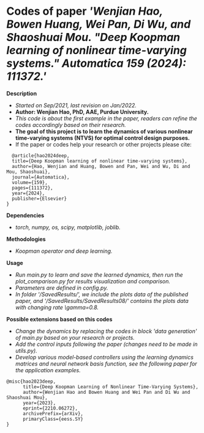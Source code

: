# Codes of paper *'Wenjian Hao, Bowen Huang, Wei Pan, Di Wu, and Shaoshuai Mou. "Deep Koopman learning of nonlinear time-varying systems." Automatica 159 (2024): 111372.'*

__Description__ <br />
- *Started on Sep/2021, last revision on Jan/2022.*
- **Author: Wenjian Hao, PhD, AAE, Purdue University.**
- *This code is about the first example in the paper, readers can refine the codes accordingly based on their research.*
- **The goal of this project is to learn the dynamics of various nonlinear time-varying systems (NTVS) for optimal control design purposes.**
- If the paper or codes help your research or other projects please cite:<br />
```
  @article{hao2024deep,
  title={Deep Koopman learning of nonlinear time-varying systems},
  author={Hao, Wenjian and Huang, Bowen and Pan, Wei and Wu, Di and Mou, Shaoshuai},
  journal={Automatica},
  volume={159},
  pages={111372},
  year={2024},
  publisher={Elsevier}
}
```

__Dependencies__ <br />
- *torch, numpy, os, scipy, matplotlib, joblib.*

__Methodologies__<br />
- *Koopman operator and deep learning.*<br />

__Usage__<br />
- *Run main.py to learn and save the learned dynamics, then run the plot_comparison.py for results visualization and comparison.*<br />
- *Parameters are defined in config.py.*<br />
- *In folder '/SavedResults/', we include the plots data of the published paper, and '/SavedResults/SavedResults08/' contains the plots data with changing rate \gamma=0.8.*

__Possible extensions based on this codes__<br />
- *Change the dynamics by replacing the codes in block 'data generation' of main.py based on your research or projects.*<br />
- *Add the control inputs following the paper (changes need to be made in utils.py).*<br />
- *Develop various model-based controllers using the learning dynamics matrices and neural network basis function, see the following paper for the application examples.*<br />
```
@misc{hao2023deep,
      title={Deep Koopman Learning of Nonlinear Time-Varying Systems}, 
      author={Wenjian Hao and Bowen Huang and Wei Pan and Di Wu and Shaoshuai Mou},
      year={2023},
      eprint={2210.06272},
      archivePrefix={arXiv},
      primaryClass={eess.SY}
}
```

